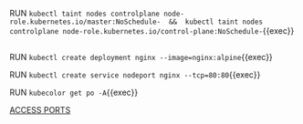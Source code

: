 RUN `kubectl taint nodes controlplane node-role.kubernetes.io/master:NoSchedule-  &&  kubectl taint nodes controlplane node-role.kubernetes.io/control-plane:NoSchedule-`{{exec}}    

## 


RUN `kubectl create deployment nginx --image=nginx:alpine`{{exec}}   

RUN `kubectl create service nodeport nginx --tcp=80:80`{{exec}}   

RUN `kubecolor get po -A`{{exec}}    



[ACCESS PORTS]({{TRAFFIC_SELECTOR}})
